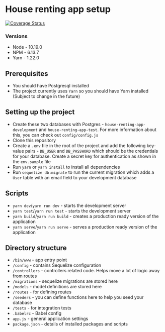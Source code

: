 # House renting app setup

[![Coverage Status](https://coveralls.io/repos/github/robocopkaka/house-renting-app/badge.svg?branch=ft-setup-circle-and-coverage)](https://coveralls.io/github/robocopkaka/house-renting-app?branch=ft-setup-circle-and-coverage)

### Versions
* Node - 10.19.0
* NPM - 6.13.7
* Yarn - 1.22.0

## Prerequisites
* You should have Postgresql installed
* The project currently uses `Yarn` so you should have Yarn installed (Subject to change in the future)

## Setting up the project
* Create these two databases with Postgres - `house-renting-app-development`
and `house-renting-app-test`. For more information about this, you can check out
`config/config.js`
* Clone this repository
* Create a `.env` file in the root of the project and add the following 
key-value pairs - `DB_USER` and `DB_PASSWORD` which should be the credentials
for your database.
Create a secret key for authentication as shown in the `env.sample` file
* Run `yarn` or `yarn install` to install all dependencies
* Run `sequelize db:migrate` to run the current migration which adds
a `User` table with an email field to your development database

## Scripts
* `yarn dev`/`yarn run dev` - starts the development server
* `yarn test`/`yarn run test` - starts the development server
* `yarn build`/`yarn run build` - creates a production ready version of the application
* `yarn serve`/`yarn run serve` - serves a production ready version of the application

## Directory structure

* `/bin/www` - app entry point
* `/config` - contains Sequelize configuration
* `/controllers` - controllers related code. Helps move a lot of logic away from
routes
* `/migrations` - sequelize migrations are stored here
* `/models` - model definitions are stored here
* `/routes` - for defining routes
* `/seeders` - you can define functions here to help you seed your database
* `/tests` - for integration tests
* `.babelrc` - Babel config
* `app.js` - general application settings
* `package.json` - details of installed packages and scripts